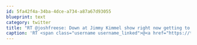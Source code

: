 ```yaml
---
id: 5fa42f4a-34ba-4dce-a734-a87a67d93055
blueprint: text
category: twitter
title: "RT @joshfreese: Down at Jimmy Kimmel show right now getting to do first @aperfectcircle performance in almost 7 years! Tune in if you're ..."
caption: 'RT <span class="username username_linked">@<a href="https://twitter.com/joshfreese" title="Josh Freese">joshfreese</a></span>: Down at Jimmy Kimmel show right now getting to do first <span class="username username_linked">@<a href="https://twitter.com/aperfectcircle" title="A Perfect Circle">aperfectcircle</a></span> performance in almost 7 years! Tune in if you''re ...'
---
```

